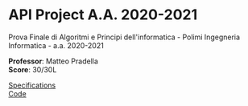 # API Project A.A. 2020-2021
Prova Finale di Algoritmi e Principi dell'informatica - Polimi Ingegneria Informatica - a.a. 2020-2021

**Professor**: Matteo Pradella \
**Score**: 30/30L

[Specifications](https://github.com/robertogiandomenico/API-project-2021/blob/main/Specifications.pdf) \
[Code](https://github.com/robertogiandomenico/API-project-2021/blob/main/GraphRanker.c)
